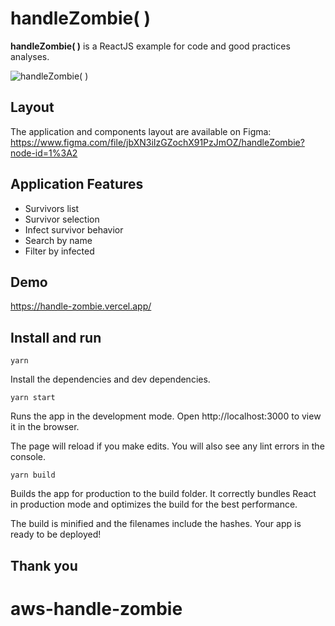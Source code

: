 # handleZombie( )

**handleZombie( )** is a ReactJS example for code and good practices analyses.

![handleZombie( )](https://media2.giphy.com/media/0JnK3JFe5xhfsSoPv0/giphy.gif?cid=790b761198aa204bd8fa29f06c1236ce88431a49bc9abf36&rid=giphy.gif&ct=g)

## Layout

The application and components layout are available on Figma:
https://www.figma.com/file/jbXN3iIzGZochX91PzJmOZ/handleZombie?node-id=1%3A2

## Application Features

- Survivors list
- Survivor selection
- Infect survivor behavior
- Search by name
- Filter by infected

## Demo

https://handle-zombie.vercel.app/

## Install and run
```yarn```

Install the dependencies and dev dependencies.

```yarn start```

Runs the app in the development mode.
Open http://localhost:3000 to view it in the browser.

The page will reload if you make edits.
You will also see any lint errors in the console.

```yarn build```

Builds the app for production to the build folder.
It correctly bundles React in production mode and optimizes the build for the best performance.

The build is minified and the filenames include the hashes.
Your app is ready to be deployed!

## Thank you
# aws-handle-zombie
